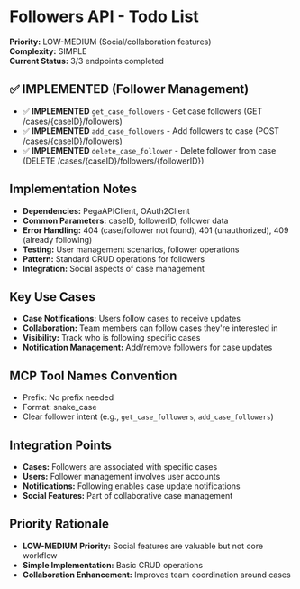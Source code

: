 # Followers API - Todo List

**Priority:** LOW-MEDIUM (Social/collaboration features)  
**Complexity:** SIMPLE  
**Current Status:** 3/3 endpoints completed

## ✅ **IMPLEMENTED** (Follower Management)
- ✅ **IMPLEMENTED** `get_case_followers` - Get case followers (GET /cases/{caseID}/followers)
- ✅ **IMPLEMENTED** `add_case_followers` - Add followers to case (POST /cases/{caseID}/followers)
- ✅ **IMPLEMENTED** `delete_case_follower` - Delete follower from case (DELETE /cases/{caseID}/followers/{followerID})

## Implementation Notes
- **Dependencies:** PegaAPIClient, OAuth2Client
- **Common Parameters:** caseID, followerID, follower data
- **Error Handling:** 404 (case/follower not found), 401 (unauthorized), 409 (already following)
- **Testing:** User management scenarios, follower operations
- **Pattern:** Standard CRUD operations for followers
- **Integration:** Social aspects of case management

## Key Use Cases
- **Case Notifications:** Users follow cases to receive updates
- **Collaboration:** Team members can follow cases they're interested in
- **Visibility:** Track who is following specific cases
- **Notification Management:** Add/remove followers for case updates

## MCP Tool Names Convention
- Prefix: No prefix needed
- Format: snake_case
- Clear follower intent (e.g., `get_case_followers`, `add_case_followers`)

## Integration Points
- **Cases:** Followers are associated with specific cases
- **Users:** Follower management involves user accounts
- **Notifications:** Following enables case update notifications
- **Social Features:** Part of collaborative case management

## Priority Rationale
- **LOW-MEDIUM Priority:** Social features are valuable but not core workflow
- **Simple Implementation:** Basic CRUD operations
- **Collaboration Enhancement:** Improves team coordination around cases
